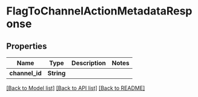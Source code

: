# FlagToChannelActionMetadataResponse

## Properties

Name | Type | Description | Notes
------------ | ------------- | ------------- | -------------
**channel_id** | **String** |  | 

[[Back to Model list]](../README.md#documentation-for-models) [[Back to API list]](../README.md#documentation-for-api-endpoints) [[Back to README]](../README.md)


